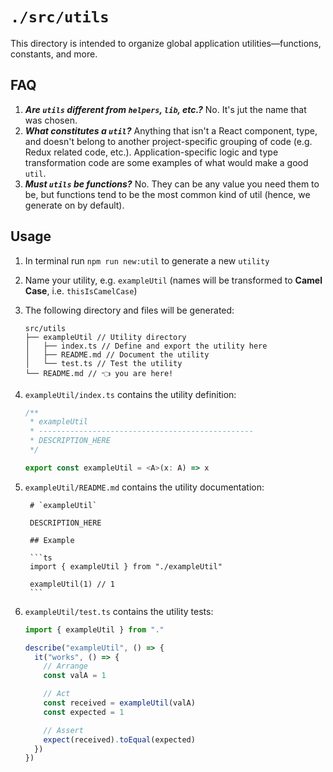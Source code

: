 # `./src/utils`

This directory is intended to organize global application utilities—functions, constants, and more.

## FAQ

1. _**Are `utils` different from `helpers`, `lib`, etc.?**_ No. It's jut the name that was chosen.
2. _**What constitutes a `util`?**_ Anything that isn't a React component, type, and doesn't belong to another project-specific grouping of code (e.g. Redux related code, etc.). Application-specific logic and type transformation code are some examples of what would make a good `util`.
3. _**Must `utils` be functions?**_ No. They can be any value you need them to be, but functions tend to be the most common kind of util (hence, we generate on by default).

## Usage

1. In terminal run `npm run new:util` to generate a new `utility`
2. Name your utility, e.g. `exampleUtil` (names will be transformed to **Camel Case**, i.e. `thisIsCamelCase`)
3. The following directory and files will be generated:
   ```
   src/utils
   ├── exampleUtil // Utility directory
   │   ├── index.ts // Define and export the utility here
   │   ├── README.md // Document the utility
   │   └── test.ts // Test the utility
   └── README.md // 👈 you are here!
   ```
4. `exampleUtil/index.ts` contains the utility definition:
   ```ts
   /**
    * exampleUtil
    * ------------------------------------------------
    * DESCRIPTION_HERE
    */

   export const exampleUtil = <A>(x: A) => x
   ```
5. `exampleUtil/README.md` contains the utility documentation:
      
        # `exampleUtil`

        DESCRIPTION_HERE

        ## Example

        ```ts
        import { exampleUtil } from "./exampleUtil"

        exampleUtil(1) // 1
        ```
6. `exampleUtil/test.ts` contains the utility tests:
   ```ts      
   import { exampleUtil } from "."

   describe("exampleUtil", () => {
     it("works", () => {
       // Arrange
       const valA = 1

       // Act
       const received = exampleUtil(valA)
       const expected = 1

       // Assert
       expect(received).toEqual(expected)
     })
   })
   ```